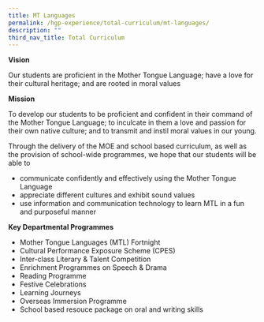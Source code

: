 ```yaml
---
title: MT Languages
permalink: /hgp-experience/total-curriculum/mt-languages/
description: ""
third_nav_title: Total Curriculum
---
```

<p><strong>Vision</strong></p>
<p>Our students are proficient in the Mother Tongue Language; have a love for their cultural heritage; and are rooted in moral values</p>
<p><strong>Mission</strong></p>
<p>To develop our students to be proficient and confident in their command of the Mother Tongue Language; to inculcate in them a love and passion for their own native culture; and to transmit and instil moral values in our young.</p>
<p>Through the delivery of the MOE and school based curriculum, as well as the provision of school-wide programmes, we hope that our students will be able to</p>
<ul>
<li>communicate confidently and effectively using the Mother Tongue Language</li>
<li>appreciate different cultures and exhibit sound values</li>
<li>use information and communication technology to learn MTL in a fun and purposeful manner</li>
</ul>
<p><strong>Key Departmental Programmes</strong></p>
<ul>
<li>Mother Tongue Languages (MTL) Fortnight</li>
<li>Cultural Performance Exposure Scheme (CPES)</li>
<li>Inter-class Literary &amp; Talent Competition</li>
<li>Enrichment Programmes on Speech &amp; Drama</li>
<li>Reading Programme</li>
<li>Festive Celebrations</li>
<li>Learning Journeys</li>
<li>Overseas Immersion Programme</li>
<li>School based resouce package on oral and writing skills</li>
</ul>